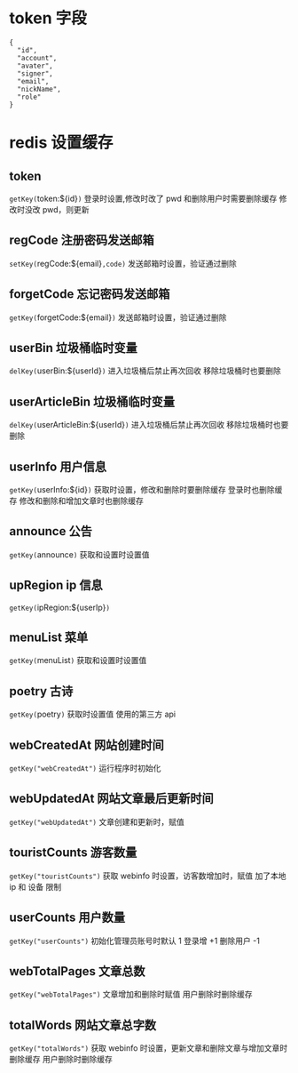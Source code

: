 # token 字段

```
{
  "id",
  "account",
  "avater",
  "signer",
  "email",
  "nickName",
  "role"
}
```

# redis 设置缓存

## token

`getKey(`token:${id}`)`
登录时设置,修改时改了 pwd 和删除用户时需要删除缓存
修改时没改 pwd，则更新

## regCode 注册密码发送邮箱

`setKey(`regCode:${email}`,code)`
发送邮箱时设置，验证通过删除

## forgetCode 忘记密码发送邮箱

`getKey(`forgetCode:${email}`)`
发送邮箱时设置，验证通过删除

## userBin 垃圾桶临时变量

`delKey(`userBin:${userId}`)`
进入垃圾桶后禁止再次回收
移除垃圾桶时也要删除

## userArticleBin 垃圾桶临时变量

`delKey(`userArticleBin:${userId}`)`
进入垃圾桶后禁止再次回收
移除垃圾桶时也要删除

## userInfo 用户信息

`getKey(`userInfo:${id}`)`
获取时设置，修改和删除时要删除缓存
登录时也删除缓存
修改和删除和增加文章时也删除缓存

## announce 公告

`getKey(`announce`)`
获取和设置时设置值

## upRegion ip 信息

`getKey(`ipRegion:${userIp}`)`

## menuList 菜单

`getKey(`menuList`)`
获取和设置时设置值

## poetry 古诗

`getKey(`poetry`)`
获取时设置值 使用的第三方 api

## webCreatedAt 网站创建时间

`getKey("webCreatedAt")`
运行程序时初始化

## webUpdatedAt 网站文章最后更新时间

`getKey("webUpdatedAt")`
文章创建和更新时，赋值

## touristCounts 游客数量

`getKey("touristCounts")`
获取 webinfo 时设置，访客数增加时，赋值 加了本地 ip 和 设备 限制

## userCounts 用户数量

`getKey("userCounts")`
初始化管理员账号时默认 1
登录增 +1
删除用户 -1

## webTotalPages 文章总数

`getKey("webTotalPages")`
文章增加和删除时赋值
用户删除时删除缓存

## totalWords 网站文章总字数

`getKey("totalWords")`
获取 webinfo 时设置，更新文章和删除文章与增加文章时删除缓存
用户删除时删除缓存
